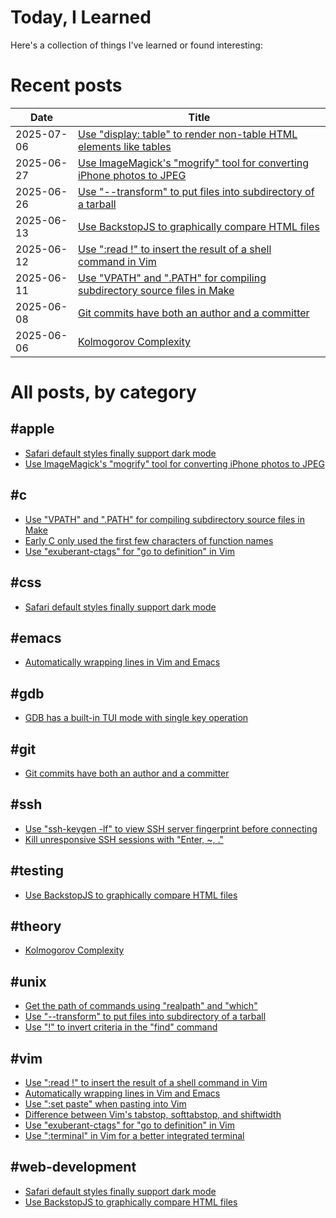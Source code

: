 # Today, I Learned
Here's a collection of things I've learned or found interesting:

# Recent posts
| Date | Title |
|---|---|
| 2025-07-06 | [Use "display: table" to render non-table HTML elements like tables](https://jaredkrinke.github.io/til/css-display-table.html) |
| 2025-06-27 | [Use ImageMagick's "mogrify" tool for converting iPhone photos to JPEG](https://jaredkrinke.github.io/til/convert-iphone-photos-to-jpg.html) |
| 2025-06-26 | [Use "--transform" to put files into subdirectory of a tarball](https://jaredkrinke.github.io/til/tar-into-subdir.html) |
| 2025-06-13 | [Use BackstopJS to graphically compare HTML files](https://jaredkrinke.github.io/til/graphically-compare-html-files.html) |
| 2025-06-12 | [Use ":read !" to insert the result of a shell command in Vim](https://jaredkrinke.github.io/til/vim-read-shell-cmd.html) |
| 2025-06-11 | [Use "VPATH" and ".PATH" for compiling subdirectory source files in Make](https://jaredkrinke.github.io/til/subdir-source-and-make.html) |
| 2025-06-08 | [Git commits have both an author and a committer](https://jaredkrinke.github.io/til/git-commit-vs-author.html) |
| 2025-06-06 | [Kolmogorov Complexity](https://jaredkrinke.github.io/til/kolmogorov-complexity.html) |

# All posts, by category

## #apple
* [Safari default styles finally support dark mode](https://jaredkrinke.github.io/til/ios-dark-mode-links-fixed.html)
* [Use ImageMagick's "mogrify" tool for converting iPhone photos to JPEG](https://jaredkrinke.github.io/til/convert-iphone-photos-to-jpg.html)

## #c
* [Use "VPATH" and ".PATH" for compiling subdirectory source files in Make](https://jaredkrinke.github.io/til/subdir-source-and-make.html)
* [Early C only used the first few characters of function names](https://jaredkrinke.github.io/til/early-c-id-limites.html)
* [Use "exuberant-ctags" for "go to definition" in Vim](https://jaredkrinke.github.io/til/vim-code-indexing.html)

## #css
* [Safari default styles finally support dark mode](https://jaredkrinke.github.io/til/ios-dark-mode-links-fixed.html)

## #emacs
* [Automatically wrapping lines in Vim and Emacs](https://jaredkrinke.github.io/til/wrap-lines-vim-emacs.html)

## #gdb
* [GDB has a built-in TUI mode with single key operation](https://jaredkrinke.github.io/til/gdb-tui-single-key.html)

## #git
* [Git commits have both an author and a committer](https://jaredkrinke.github.io/til/git-commit-vs-author.html)

## #ssh
* [Use "ssh-keygen -lf" to view SSH server fingerprint before connecting](https://jaredkrinke.github.io/til/show-ssh-fingerprint.html)
* [Kill unresponsive SSH sessions with "Enter, ~, ."](https://jaredkrinke.github.io/til/kill-unresponsive-ssh.html)

## #testing
* [Use BackstopJS to graphically compare HTML files](https://jaredkrinke.github.io/til/graphically-compare-html-files.html)

## #theory
* [Kolmogorov Complexity](https://jaredkrinke.github.io/til/kolmogorov-complexity.html)

## #unix
* [Get the path of commands using "realpath" and "which"](https://jaredkrinke.github.io/til/absolute-path-of-command.html)
* [Use "--transform" to put files into subdirectory of a tarball](https://jaredkrinke.github.io/til/tar-into-subdir.html)
* [Use "!" to invert criteria in the "find" command](https://jaredkrinke.github.io/til/inverting-find-criteria.html)

## #vim
* [Use ":read !" to insert the result of a shell command in Vim](https://jaredkrinke.github.io/til/vim-read-shell-cmd.html)
* [Automatically wrapping lines in Vim and Emacs](https://jaredkrinke.github.io/til/wrap-lines-vim-emacs.html)
* [Use ":set paste" when pasting into Vim](https://jaredkrinke.github.io/til/vim-paste-mode.html)
* [Difference between Vim's tabstop, softtabstop, and shiftwidth](https://jaredkrinke.github.io/til/vim-indentation.html)
* [Use "exuberant-ctags" for "go to definition" in Vim](https://jaredkrinke.github.io/til/vim-code-indexing.html)
* [Use ":terminal" in Vim for a better integrated terminal](https://jaredkrinke.github.io/til/vim-terminal.html)

## #web-development
* [Safari default styles finally support dark mode](https://jaredkrinke.github.io/til/ios-dark-mode-links-fixed.html)
* [Use BackstopJS to graphically compare HTML files](https://jaredkrinke.github.io/til/graphically-compare-html-files.html)
